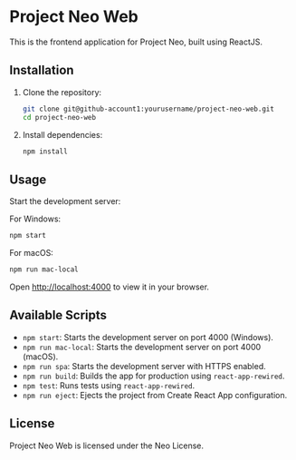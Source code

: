 


# Project Neo Web

This is the frontend application for Project Neo, built using ReactJS.

## Installation

1. Clone the repository:

   ```sh
   git clone git@github-account1:yourusername/project-neo-web.git
   cd project-neo-web
   ```

2. Install dependencies:

   ```sh
   npm install
   ```

## Usage

Start the development server:

For Windows:
```sh
npm start
```

For macOS:
```sh
npm run mac-local
```

Open [http://localhost:4000](http://localhost:4000) to view it in your browser.

## Available Scripts

- `npm start`: Starts the development server on port 4000 (Windows).
- `npm run mac-local`: Starts the development server on port 4000 (macOS).
- `npm run spa`: Starts the development server with HTTPS enabled.
- `npm run build`: Builds the app for production using `react-app-rewired`.
- `npm test`: Runs tests using `react-app-rewired`.
- `npm run eject`: Ejects the project from Create React App configuration.

## License

Project Neo Web is licensed under the Neo License.
